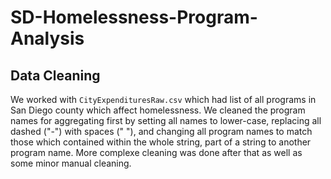 # SD-Homelessness-Program-Analysis
## Data Cleaning
We worked with `CityExpendituresRaw.csv` which had list of all programs in San Diego county which affect homelessness.
We cleaned the program names for aggregating first by setting all names to lower-case, replacing all dashed ("-") with spaces (" "), 
and changing all program names to match those which contained within the whole string, part of a string to another program name.
More complexe cleaning was done after that as well as some minor manual cleaning.
